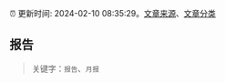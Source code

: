 :alarm_clock: 更新时间: 2024-02-10 08:35:29。[文章来源](/README.md)、[文章分类](/TAGS.md)

## 报告


> 关键字：`报告`、`月报`



